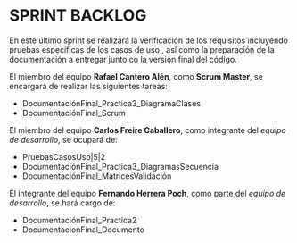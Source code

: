 # SPRINT BACKLOG


En este último sprint se realizará la verificación de los requisitos incluyendo pruebas específicas de los casos de uso
, así como la preparación de la documentación a entregar junto co la versión final del código.

El miembro del equipo **Rafael Cantero Alén**, como **Scrum Master**, se encargará de realizar las siguientes tareas:

* DocumentaciónFinal_Practica3_DiagramaClases
* DocumentaciónFinal_Scrum

El miembro del equipo **Carlos Freire Caballero**, como integrante del *equipo de desarrollo*, se ocupará de:

* PruebasCasosUso|5|2
* DocumentaciónFinal_Practica3_DiagramasSecuencia
* DocumentaciónFinal_MatricesValidación


El integrante del equipo **Fernando Herrera Poch**, como parte del *equipo de desarrollo*, se hará cargo de:

* DocumentaciónFinal_Practica2
* DocumentacionFinal_Documento



